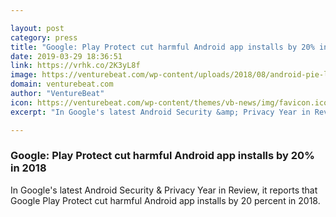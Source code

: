 ```yaml
---

layout: post
category: press
title: "Google: Play Protect cut harmful Android app installs by 20% in 2018"
date: 2019-03-29 18:36:51
link: https://vrhk.co/2K3yL8f
image: https://venturebeat.com/wp-content/uploads/2018/08/android-pie-logo.jpg?w=1200&strip=all
domain: venturebeat.com
author: "VentureBeat"
icon: https://venturebeat.com/wp-content/themes/vb-news/img/favicon.ico
excerpt: "In Google's latest Android Security &amp; Privacy Year in Review, it reports that Google Play Protect cut harmful Android app installs by 20 percent in 2018."

---
```


### Google: Play Protect cut harmful Android app installs by 20% in 2018

In Google's latest Android Security &amp; Privacy Year in Review, it reports that Google Play Protect cut harmful Android app installs by 20 percent in 2018.